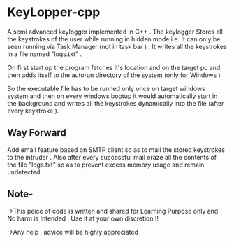 # KeyLopper-cpp
 A semi advanced keylogger implemented in C++ .
 The keylogger Stores all the keystrokes of the user while running in hidden mode i.e. It can only be seen running via Task Manager (not in task bar ) . It writes all the keystrokes in a file named "logs.txt"  . 

On first start up the program fetches it's  location and on the target pc and then adds itself to the autorun directory of the system (only for Windows )

 So the executable file has to be runned only once on target windows system and then on every windows bootup  it would automatically start in the background and writes all the keystrokes dynamically into the file (after every keystroke ).
 
 ## Way Forward
Add email feature based on SMTP client so as to mail the stored keystrokes to the intruder .
Also after every successful mail eraze all the contents of the file "logs.txt" so as to prevent excess memory usage and remain undetected .

## Note-
->This peice of code is written and shared for Learning Purpose only and No harm is Intended . Use it at your own discretion !!

->Any help , advice will be highly appreciated 

